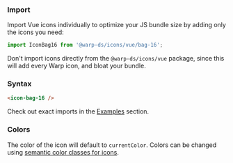 ### Import
Import Vue icons individually to optimize your JS bundle size by adding only the icons you need:

```js
import IconBag16 from '@warp-ds/icons/vue/bag-16';
```

Don't import icons directly from the `@warp-ds/icons/vue` package, since this will add every Warp icon, and bloat your bundle.

### Syntax

```html
<icon-bag-16 />
```

Check out exact imports in the [Examples](#examples) section.

### Colors
The color of the icon will default to `currentColor`. 
Colors can be changed using [semantic color classes for icons](../../foundations/css-classes/icon-color#icon-color).
